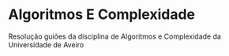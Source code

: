 # Algoritmos E Complexidade
Resolução guiões da disciplina de Algoritmos e Complexidade da Universidade de Aveiro

